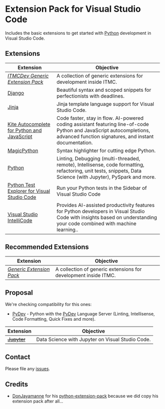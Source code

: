 # Extension Pack for Visual Studio Code

Includes the basic extensions to get started with [Python](https://www.python.org/) development in Visual Studio Code.

## Extensions


Extension | Objective
--------- | ---------
*[ITMCDev Generic Extension Pack](https://marketplace.visualstudio.com/items?itemName=itmcdev.generic-extension-pack)* | A collection of generic extensions for development inside ITMC.
[Django](https://marketplace.visualstudio.com/items?itemName=batisteo.vscode-django) | Beautiful syntax and scoped snippets for perfectionists with deadlines.
[Jinja](https://marketplace.visualstudio.com/items?itemName=wholroyd.jinja) | Jinja template language support for Visual Studio Code.
[Kite Autocomplete for Python and JavaScript](https://marketplace.visualstudio.com/items?itemName=kiteco.kite) | Code faster, stay in flow. AI-powered coding assistant featuring line-of-code Python and JavaScript autocompletions, advanced function signatures, and instant documentation.   
[MagicPython](https://marketplace.visualstudio.com/items?itemName=magicstack.MagicPython) | Syntax highlighter for cutting edge Python.   
[Python](https://marketplace.visualstudio.com/items?itemName=ms-python.python) | Linting, Debugging (multi-threaded, remote), Intellisense, code formatting, refactoring, unit tests, snippets, Data Science (with Jupyter), PySpark and more.  
[Python Test Explorer for Visual Studio Code](https://marketplace.visualstudio.com/items?itemName=LittleFoxTeam.vscode-python-test-adapter) | Run your Python tests in the Sidebar of Visual Studio Code
[Visual Studio IntelliCode](https://marketplace.visualstudio.com/items?itemName=VisualStudioExptTeam.vscodeintellicode) | Provides AI-assisted productivity features for Python developers in Visual Studio Code with insights based on understanding your code combined with machine learning..

## Recommended Extensions

Extension | Objective
--------- | ---------
_[Generic Extension Pack](https://marketplace.visualstudio.com/items?itemName=itmcdev.generic-extension-pack)_ | A collection of generic extensions for development inside ITMC.

## Proposal

We're checking compatibility for this ones:

* [PyDev](https://marketplace.visualstudio.com/items?itemName=fabioz.vscode-pydev) - Python with the [PyDev](http://www.pydev.org/) Language Server (Linting, Intellisense, Code Formatting, Quick Fixes and more).


Extension | Objective
--------- | ---------
~~[Jupyter](https://marketplace.visualstudio.com/items?itemName=donjayamanne.jupyter)~~ | Data Science with Jupyter on Visual Studio Code.  

## Contact

Please file any [issues](https://github.com/itmcdev/vscode-extensions/issues).

## Credits

* [DonJayamanne](https://github.com/DonJayamanne) for his [python-extension-pack](https://github.com/DonJayamanne/python-extension-pack) because we did copy his extension pack after all...